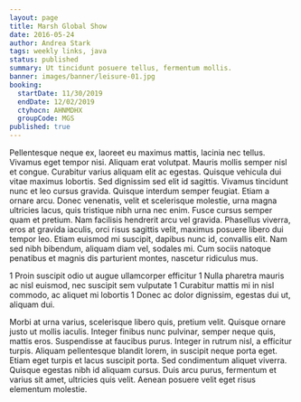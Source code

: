 ```yaml
---
layout: page
title: Marsh Global Show
date: 2016-05-24
author: Andrea Stark
tags: weekly links, java
status: published
summary: Ut tincidunt posuere tellus, fermentum mollis.
banner: images/banner/leisure-01.jpg
booking:
  startDate: 11/30/2019
  endDate: 12/02/2019
  ctyhocn: AHNMDHX
  groupCode: MGS
published: true
---
```

Pellentesque neque ex, laoreet eu maximus mattis, lacinia nec tellus. Vivamus eget tempor nisi. Aliquam erat volutpat. Mauris mollis semper nisl et congue. Curabitur varius aliquam elit ac egestas. Quisque vehicula dui vitae maximus lobortis. Sed dignissim sed elit id sagittis. Vivamus tincidunt nunc et leo cursus gravida. Quisque interdum semper feugiat. Etiam a ornare arcu.
Donec venenatis, velit et scelerisque molestie, urna magna ultricies lacus, quis tristique nibh urna nec enim. Fusce cursus semper quam et pretium. Nam facilisis hendrerit arcu vel gravida. Phasellus viverra, eros at gravida iaculis, orci risus sagittis velit, maximus posuere libero dui tempor leo. Etiam euismod mi suscipit, dapibus nunc id, convallis elit. Nam sed nibh bibendum, aliquam diam vel, sodales mi. Cum sociis natoque penatibus et magnis dis parturient montes, nascetur ridiculus mus.

1 Proin suscipit odio ut augue ullamcorper efficitur
1 Nulla pharetra mauris ac nisl euismod, nec suscipit sem vulputate
1 Curabitur mattis mi in nisl commodo, ac aliquet mi lobortis
1 Donec ac dolor dignissim, egestas dui ut, aliquam dui.

Morbi at urna varius, scelerisque libero quis, pretium velit. Quisque ornare justo ut mollis iaculis. Integer finibus nunc pulvinar, semper neque quis, mattis eros. Suspendisse at faucibus purus. Integer in rutrum nisl, a efficitur turpis. Aliquam pellentesque blandit lorem, in suscipit neque porta eget. Etiam eget turpis et lacus suscipit porta. Sed condimentum aliquet viverra. Quisque egestas nibh id aliquam cursus. Duis arcu purus, fermentum et varius sit amet, ultricies quis velit. Aenean posuere velit eget risus elementum molestie.
